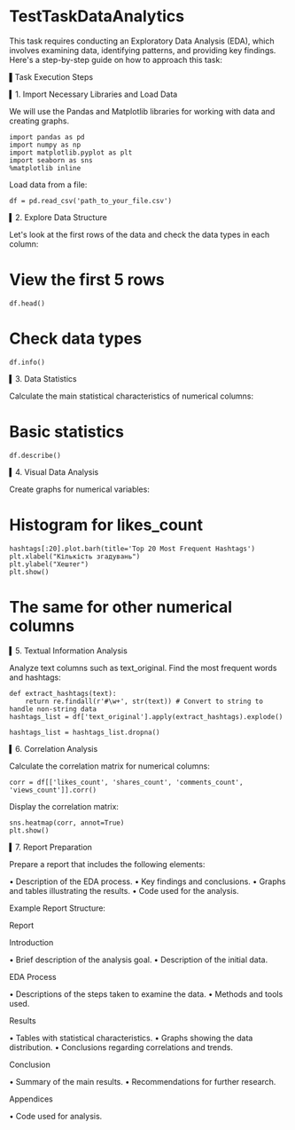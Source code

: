 # TestTaskDataAnalytics


This task requires conducting an Exploratory Data Analysis (EDA), which involves examining data, identifying patterns, and providing key findings. Here's a step-by-step guide on how to approach this task:

▌Task Execution Steps

▍1. Import Necessary Libraries and Load Data

We will use the Pandas and Matplotlib libraries for working with data and creating graphs.
```
import pandas as pd
import numpy as np
import matplotlib.pyplot as plt
import seaborn as sns
%matplotlib inline
```

Load data from a file:

```
df = pd.read_csv('path_to_your_file.csv')
```

▍2. Explore Data Structure

Let's look at the first rows of the data and check the data types in each column:
# View the first 5 rows
```
df.head()
```

# Check data types
```
df.info()
```
▍3. Data Statistics

Calculate the main statistical characteristics of numerical columns:
# Basic statistics
```
df.describe()
```

▍4. Visual Data Analysis

Create graphs for numerical variables:
# Histogram for likes_count
```
hashtags[:20].plot.barh(title='Top 20 Most Frequent Hashtags')
plt.xlabel("Кількість згадувань")
plt.ylabel("Хештег")
plt.show()
```
# The same for other numerical columns


▍5. Textual Information Analysis

Analyze text columns such as text_original. Find the most frequent words and hashtags:
```
def extract_hashtags(text):
    return re.findall(r'#\w+', str(text)) # Convert to string to handle non-string data
hashtags_list = df['text_original'].apply(extract_hashtags).explode()

hashtags_list = hashtags_list.dropna()
```
▍6. Correlation Analysis

Calculate the correlation matrix for numerical columns:
```
corr = df[['likes_count', 'shares_count', 'comments_count', 'views_count']].corr()
```

Display the correlation matrix:
```
sns.heatmap(corr, annot=True)
plt.show()
```

▍7. Report Preparation

Prepare a report that includes the following elements:

•   Description of the EDA process.
•   Key findings and conclusions.
•   Graphs and tables illustrating the results.
•   Code used for the analysis.

Example Report Structure:

Report

Introduction

•   Brief description of the analysis goal.
•   Description of the initial data.

EDA Process

•   Descriptions of the steps taken to examine the data.
•   Methods and tools used.

Results

•   Tables with statistical characteristics.
•   Graphs showing the data distribution.
•   Conclusions regarding correlations and trends.

Conclusion

•   Summary of the main results.
•   Recommendations for further research.

Appendices

•   Code used for analysis.

